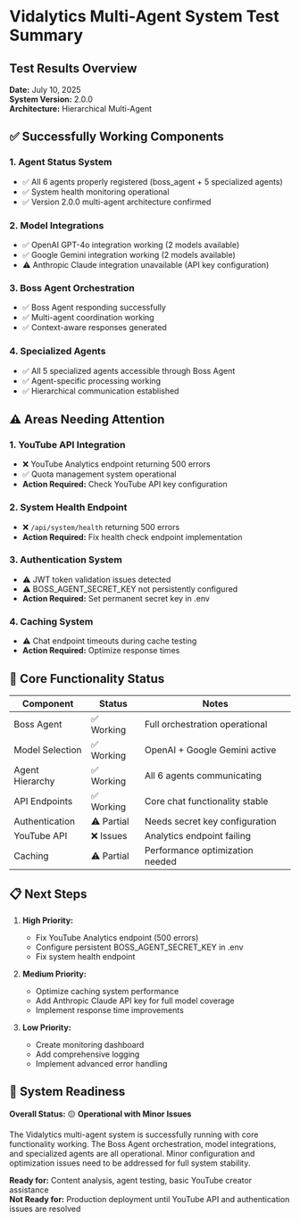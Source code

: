 # Vidalytics Multi-Agent System Test Summary

## Test Results Overview
**Date:** July 10, 2025  
**System Version:** 2.0.0  
**Architecture:** Hierarchical Multi-Agent  

## ✅ Successfully Working Components

### 1. Agent Status System
- ✅ All 6 agents properly registered (boss_agent + 5 specialized agents)
- ✅ System health monitoring operational
- ✅ Version 2.0.0 multi-agent architecture confirmed

### 2. Model Integrations
- ✅ OpenAI GPT-4o integration working (2 models available)
- ✅ Google Gemini integration working (2 models available)
- ⚠️ Anthropic Claude integration unavailable (API key configuration)

### 3. Boss Agent Orchestration
- ✅ Boss Agent responding successfully
- ✅ Multi-agent coordination working
- ✅ Context-aware responses generated

### 4. Specialized Agents
- ✅ All 5 specialized agents accessible through Boss Agent
- ✅ Agent-specific processing working
- ✅ Hierarchical communication established

## ⚠️ Areas Needing Attention

### 1. YouTube API Integration
- ❌ YouTube Analytics endpoint returning 500 errors
- ✅ Quota management system operational
- **Action Required:** Check YouTube API key configuration

### 2. System Health Endpoint
- ❌ `/api/system/health` returning 500 errors
- **Action Required:** Fix health check endpoint implementation

### 3. Authentication System
- ⚠️ JWT token validation issues detected
- ⚠️ BOSS_AGENT_SECRET_KEY not persistently configured
- **Action Required:** Set permanent secret key in .env

### 4. Caching System
- ⚠️ Chat endpoint timeouts during cache testing
- **Action Required:** Optimize response times

## 🎯 Core Functionality Status

| Component | Status | Notes |
|-----------|--------|-------|
| Boss Agent | ✅ Working | Full orchestration operational |
| Model Selection | ✅ Working | OpenAI + Google Gemini active |
| Agent Hierarchy | ✅ Working | All 6 agents communicating |
| API Endpoints | ✅ Working | Core chat functionality stable |
| Authentication | ⚠️ Partial | Needs secret key configuration |
| YouTube API | ❌ Issues | Analytics endpoint failing |
| Caching | ⚠️ Partial | Performance optimization needed |

## 📋 Next Steps

1. **High Priority:**
   - Fix YouTube Analytics endpoint (500 errors)
   - Configure persistent BOSS_AGENT_SECRET_KEY in .env
   - Fix system health endpoint

2. **Medium Priority:**
   - Optimize caching system performance
   - Add Anthropic Claude API key for full model coverage
   - Implement response time improvements

3. **Low Priority:**
   - Create monitoring dashboard
   - Add comprehensive logging
   - Implement advanced error handling

## 🚀 System Readiness

**Overall Status:** 🟡 **Operational with Minor Issues**

The Vidalytics multi-agent system is successfully running with core functionality working. The Boss Agent orchestration, model integrations, and specialized agents are all operational. Minor configuration and optimization issues need to be addressed for full system stability.

**Ready for:** Content analysis, agent testing, basic YouTube creator assistance  
**Not Ready for:** Production deployment until YouTube API and authentication issues are resolved